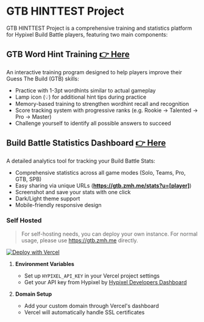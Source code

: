# GTB HINTTEST Project

GTB HINTTEST Project is a comprehensive training and statistics platform for Hypixel Build Battle players, featuring two main components:

## GTB Word Hint Training [👉 Here](https://gtb.zmh.me)

An interactive training program designed to help players improve their Guess The Build (GTB) skills:

- Practice with 1-3pt wordhints similar to actual gameplay
- Lamp icon (💡) for additional hint tips during practice
- Memory-based training to strengthen wordhint recall and recognition
- Score tracking system with progressive ranks (e.g. Rookie → Talented → Pro → Master)
- Challenge yourself to identify all possible answers to succeed

## Build Battle Statistics Dashboard [👉 Here](https://gtb.zmh.me/stats)

A detailed analytics tool for tracking your Build Battle Stats:

- Comprehensive statistics across all game modes (Solo, Teams, Pro, GTB, SPB)
- Easy sharing via unique URLs (**https://gtb.zmh.me/stats?u=[player]**)
- Screenshot and save your stats with one click
- Dark/Light theme support
- Mobile-friendly responsive design

### Self Hosted

> For self-hosting needs, you can deploy your own instance. For normal usage, please use https://gtb.zmh.me directly.


[![Deploy with Vercel](https://vercel.com/button)](https://vercel.com/new/clone?repository-url=https%3A%2F%2Fgithub.com%2Fzmh-program%2Fgtb_hinttest)

1. **Environment Variables**
   - Set up `HYPIXEL_API_KEY` in your Vercel project settings
   - Get your API key from Hypixel by [Hypixel Developers Dashboard](https://developer.hypixel.net)

3. **Domain Setup**
   - Add your custom domain through Vercel's dashboard
   - Vercel will automatically handle SSL certificates
